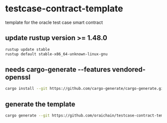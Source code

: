 # testcase-contract-template

template for the oracle test case smart contract

## update rustup version >= 1.48.0

```bash
rustup update stable
rustup default stable-x86_64-unknown-linux-gnu
```

## needs cargo-generate --features vendored-openssl

```bash
cargo install --git https://github.com/cargo-generate/cargo-generate.git --features vendored-openssl
```

## generate the template

```bash
cargo generate --git https://github.com/oraichain/testcase-contract-template.git --name PROJECT_NAME
```